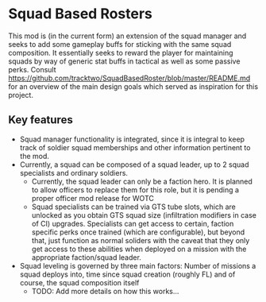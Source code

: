 # Squad Based Rosters

This mod is (in the current form) an extension of the squad manager and seeks to add some gameplay buffs for sticking with the same squad composition. It essentially seeks to reward the player for maintaining squads by way of generic stat buffs in tactical as well as some passive perks. Consult https://github.com/tracktwo/SquadBasedRoster/blob/master/README.md for an overview of the main design goals which served as inspiration for this project.


## Key features

- Squad manager functionality is integrated, since it is integral to keep track of soldier squad memberships and other information pertinent to the mod.
- Currently, a squad can be composed of a squad leader, up to 2 squad specialists and ordinary soldiers.
    - Currently, the squad leader can only be a faction hero. It is planned to allow officers to replace them for this role, but it is pending a proper officer mod release for WOTC
    - Squad specialists can be trained via GTS tube slots, which are unlocked as you obtain GTS squad size (infiltration modifiers in case of CI) upgrades. Specialists can get access to certain, faction specific perks once trained (which are configurable), but beyond that, just function as normal soliders with the caveat that they only get access to these abilities when deployed on a mission with the appropriate faction/squad leader.
- Squad leveling is governed by three main factors: Number of missions a squad deploys into, time since squad creation (roughly FL) and of course, the squad composition itself
    - TODO: Add more details on how this works...
